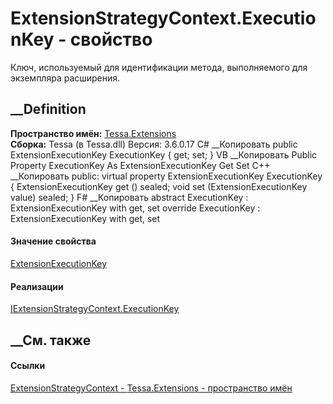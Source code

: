 # ExtensionStrategyContext.ExecutionKey - свойство
Ключ, используемый для идентификации метода, выполняемого для экземпляра
расширения.
##  __Definition
 **Пространство имён:** [Tessa.Extensions](N_Tessa_Extensions.htm)  
 **Сборка:** Tessa (в Tessa.dll) Версия: 3.6.0.17
C# __Копировать
     public ExtensionExecutionKey ExecutionKey { get; set; }
VB __Копировать
     Public Property ExecutionKey As ExtensionExecutionKey
    	Get
    	Set
C++ __Копировать
     public:
    virtual property ExtensionExecutionKey ExecutionKey {
    	ExtensionExecutionKey get () sealed;
    	void set (ExtensionExecutionKey value) sealed;
    }
F# __Копировать
     abstract ExecutionKey : ExtensionExecutionKey with get, set
    override ExecutionKey : ExtensionExecutionKey with get, set
#### Значение свойства
[ExtensionExecutionKey](T_Tessa_Extensions_ExtensionExecutionKey.htm)
#### Реализации
[IExtensionStrategyContext.ExecutionKey](P_Tessa_Extensions_IExtensionStrategyContext_ExecutionKey.htm)  
##  __См. также
#### Ссылки
[ExtensionStrategyContext - ](T_Tessa_Extensions_ExtensionStrategyContext.htm)
[Tessa.Extensions - пространство имён](N_Tessa_Extensions.htm)

